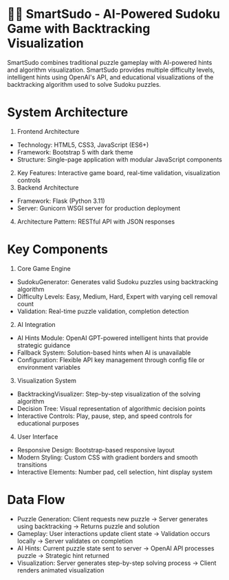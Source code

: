 # 🧠🧩 SmartSudo - AI-Powered Sudoku Game with Backtracking Visualization
SmartSudo combines traditional puzzle gameplay with AI-powered hints and algorithm visualization. SmartSudo provides multiple difficulty levels, intelligent hints using OpenAI's API, and educational visualizations of the backtracking algorithm used to solve Sudoku puzzles.

# System Architecture

1. Frontend Architecture
- Technology: HTML5, CSS3, JavaScript (ES6+)
- Framework: Bootstrap 5 with dark theme
- Structure: Single-page application with modular JavaScript components
  
2. Key Features: Interactive game board, real-time validation, visualization controls
3. Backend Architecture
- Framework: Flask (Python 3.11)
- Server: Gunicorn WSGI server for production deployment
4. Architecture Pattern: RESTful API with JSON responses

# Key Components
1. Core Game Engine
- SudokuGenerator: Generates valid Sudoku puzzles using backtracking algorithm
- Difficulty Levels: Easy, Medium, Hard, Expert with varying cell removal count
- Validation: Real-time puzzle validation, completion detection
2. AI Integration
- AI Hints Module: OpenAI GPT-powered intelligent hints that provide strategic guidance
- Fallback System: Solution-based hints when AI is unavailable
- Configuration: Flexible API key management through config file or environment variables
3. Visualization System
- BacktrackingVisualizer: Step-by-step visualization of the solving algorithm
- Decision Tree: Visual representation of algorithmic decision points
- Interactive Controls: Play, pause, step, and speed controls for educational purposes
4. User Interface
- Responsive Design: Bootstrap-based responsive layout
- Modern Styling: Custom CSS with gradient borders and smooth transitions
- Interactive Elements: Number pad, cell selection, hint display system
# Data Flow
- Puzzle Generation: Client requests new puzzle → Server generates using backtracking → Returns puzzle and solution
- Gameplay: User interactions update client state → Validation occurs locally → Server validates on completion
- AI Hints: Current puzzle state sent to server → OpenAI API processes puzzle → Strategic hint returned
- Visualization: Server generates step-by-step solving process → Client renders animated visualization
